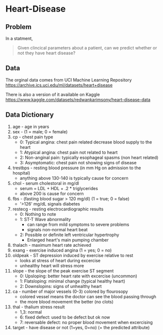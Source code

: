 # Heart-Disease

## Problem 

In a statment, 
> Given clincical parameters about a patient, can we predict whether or not they have heart disease?

## Data

The orginal data comes from UCI Machine Learning Repository https://archive.ics.uci.edu/ml/datasets/heart+disease

There is also a version of it available on Kaggle https://www.kaggle.com/datasets/redwankarimsony/heart-disease-data

## Data Dictionary

1. age - age in years 
2. sex - (1 = male; 0 = female) 
3. cp - chest pain type 
    * 0: Typical angina: chest pain related decrease blood supply to the heart
    * 1: Atypical angina: chest pain not related to heart
    * 2: Non-anginal pain: typically esophageal spasms (non heart related)
    * 3: Asymptomatic: chest pain not showing signs of disease
4. trestbps - resting blood pressure (in mm Hg on admission to the hospital)
    * anything above 130-140 is typically cause for concern
5. chol - serum cholestoral in mg/dl 
    * serum = LDL + HDL + .2 * triglycerides
    * above 200 is cause for concern
6. fbs - (fasting blood sugar > 120 mg/dl) (1 = true; 0 = false) 
    * '>126' mg/dL signals diabetes
7. restecg - resting electrocardiographic results
    * 0: Nothing to note
    * 1: ST-T Wave abnormality
        - can range from mild symptoms to severe problems
        - signals non-normal heart beat
    * 2: Possible or definite left ventricular hypertrophy
        - Enlarged heart's main pumping chamber
8. thalach - maximum heart rate achieved 
9. exang - exercise induced angina (1 = yes; 0 = no) 
10. oldpeak - ST depression induced by exercise relative to rest 
    * looks at stress of heart during excercise
    * unhealthy heart will stress more
11. slope - the slope of the peak exercise ST segment
    * 0: Upsloping: better heart rate with excercise (uncommon)
    * 1: Flatsloping: minimal change (typical healthy heart)
    * 2: Downslopins: signs of unhealthy heart
12. ca - number of major vessels (0-3) colored by flourosopy 
    * colored vessel means the doctor can see the blood passing through
    * the more blood movement the better (no clots)
13. thal - thalium stress result
    * 1,3: normal
    * 6: fixed defect: used to be defect but ok now
    * 7: reversable defect: no proper blood movement when excercising 
14. target - have disease or not (1=yes, 0=no) (= the predicted attribute)